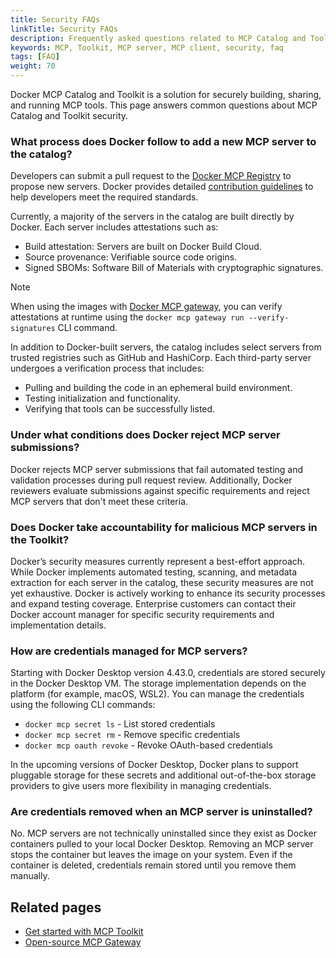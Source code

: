 ```yaml
---
title: Security FAQs
linkTitle: Security FAQs
description: Frequently asked questions related to MCP Catalog and Toolkit security
keywords: MCP, Toolkit, MCP server, MCP client, security, faq
tags: [FAQ]
weight: 70
---
```


Docker MCP Catalog and Toolkit is a solution for securely building, sharing, and
running MCP tools. This page answers common questions about MCP Catalog and Toolkit security.

### What process does Docker follow to add a new MCP server to the catalog?

Developers can submit a pull request to the [Docker MCP Registry](https://github.com/docker/mcp-registry) to propose new servers. Docker provides detailed [contribution guidelines](https://github.com/docker/mcp-registry/blob/main/CONTRIBUTING.md) to help developers meet the required standards.

Currently, a majority of the servers in the catalog are built directly by Docker. Each server includes attestations such as:

- Build attestation: Servers are built on Docker Build Cloud.
- Source provenance: Verifiable source code origins.
- Signed SBOMs: Software Bill of Materials with cryptographic signatures.

> [!NOTE]
> When using the images with [Docker MCP gateway](/manuals/ai/mcp-catalog-and-toolkit/mcp-gateway.md),
> you can verify attestations at runtime using the `docker mcp gateway run
> --verify-signatures` CLI command.


In addition to Docker-built servers, the catalog includes select servers from trusted registries such as GitHub and HashiCorp. Each third-party server undergoes a verification process that includes:

- Pulling and building the code in an ephemeral build environment.
- Testing initialization and functionality.
- Verifying that tools can be successfully listed.

### Under what conditions does Docker reject MCP server submissions?

Docker rejects MCP server submissions that fail automated testing and validation processes during pull request review. Additionally, Docker reviewers evaluate submissions against specific requirements and reject MCP servers that don't meet these criteria.

### Does Docker take accountability for malicious MCP servers in the Toolkit?

Docker’s security measures currently represent a best-effort approach. While Docker implements automated testing, scanning, and metadata extraction for each server in the catalog, these security measures are not yet exhaustive. Docker is actively working to enhance its security processes and expand testing coverage. Enterprise customers can contact their Docker account manager for specific security requirements and implementation details.

### How are credentials managed for MCP servers?

Starting with Docker Desktop version 4.43.0, credentials are stored securely in the Docker Desktop VM. The storage implementation depends on the platform (for example, macOS, WSL2). You can manage the credentials using the following CLI commands:

- `docker mcp secret ls` - List stored credentials
- `docker mcp secret rm` - Remove specific credentials
- `docker mcp oauth revoke` - Revoke OAuth-based credentials

In the upcoming versions of Docker Desktop, Docker plans to support pluggable storage for these secrets and additional out-of-the-box storage providers to give users more flexibility in managing credentials.

### Are credentials removed when an MCP server is uninstalled?

No. MCP servers are not technically uninstalled since they exist as Docker containers pulled to your local Docker Desktop. Removing an MCP server stops the container but leaves the image on your system. Even if the container is deleted, credentials remain stored until you remove them manually.

## Related pages

- [Get started with MCP Toolkit](/manuals/ai/mcp-catalog-and-toolkit/get-started.md)
- [Open-source MCP Gateway](/manuals/ai/mcp-catalog-and-toolkit/mcp-gateway.md)

